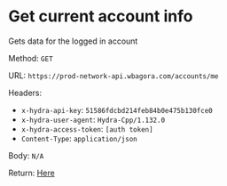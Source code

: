 # Get current account info

Gets data for the logged in account

Method: `GET`

URL: `https://prod-network-api.wbagora.com/accounts/me`

 
Headers:

 - `x-hydra-api-key`: `51586fdcbd214feb84b0e475b130fce0`
 - `x-hydra-user-agent`: `Hydra-Cpp/1.132.0`
 - `x-hydra-access-token`: `[auth token]`
 - `Content-Type`: `application/json`

Body: `N/A`

Return: [Here](response.json)
